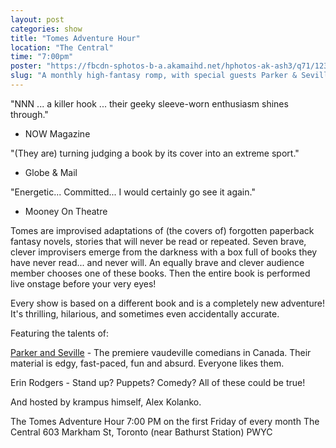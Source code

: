```yaml
---
layout: post
categories: show
title: "Tomes Adventure Hour"
location: "The Central"
time: "7:00pm"
poster: "https://fbcdn-sphotos-b-a.akamaihd.net/hphotos-ak-ash3/q71/1235451_400131326754522_685052477_n.jpg"
slug: "A monthly high-fantasy romp, with special guests Parker & Seville, Erin Rodgers, and Alex Kolanko."
---
```


"NNN ... a killer hook ... their geeky sleeve-worn enthusiasm shines through."
- NOW Magazine

"(They are) turning judging a book by its cover into an extreme sport."
- Globe & Mail

"Energetic... Committed... I would certainly go see it again."
- Mooney On Theatre

Tomes are improvised adaptations of (the covers of) forgotten paperback fantasy novels, stories that will never be read or repeated. Seven brave, clever improvisers emerge from the darkness with a box full of books they have never read... and never will. An equally brave and clever audience member chooses one of these books. Then the entire book is performed live onstage before your very eyes!

Every show is based on a different book and is a completely new adventure! It's thrilling, hilarious, and sometimes even accidentally accurate.

Featuring the talents of:

[Parker and Seville](https://www.facebook.com/ParkerandSeville) - The premiere vaudeville comedians in Canada. Their material is edgy, fast-paced, fun and absurd. Everyone likes them.

Erin Rodgers - Stand up? Puppets? Comedy? All of these could be true!

And hosted by krampus himself, Alex Kolanko.

The Tomes Adventure Hour
7:00 PM on the first Friday of every month
The Central
603 Markham St, Toronto (near Bathurst Station)
PWYC